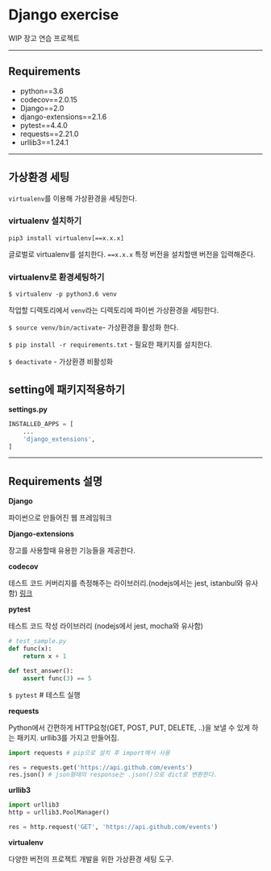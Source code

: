 # Django exercise

WIP 장고 연습 프로젝트

---

## Requirements

- python==3.6
- codecov==2.0.15
- Django==2.0
- django-extensions==2.1.6
- pytest==4.4.0
- requests==2.21.0
- urllib3==1.24.1


---

## 가상환경 세팅

`virtualenv`를 이용해 가상환경을 세팅한다.


### virtualenv 설치하기

`pip3 install virtualenv[==x.x.x]`

글로벌로 virtualenv를 설치한다. `==x.x.x` 특정 버전을 설치할땐 버전을 입력해준다.


### virtualenv로 환경세팅하기

`$ virtualenv -p python3.6 venv`

작업할 디렉토리에서 `venv`라는 디렉토리에 파이썬 가상환경을 세팅한다.


`$ source venv/bin/activate`- 가상환경을 활성화 한다.

`$ pip install -r requirements.txt` - 필요한 패키지를 설치한다.

`$ deactivate` - 가상환경 비활성화


## setting에 패키지적용하기

**settings.py**

```py
INSTALLED_APPS = [
    ...
    'django_extensions',
]
```

---

## Requirements 설명

**Django**

파이썬으로 만들어진 웹 프레임워크

**Django-extensions**

장고를 사용할때 유용한 기능들을 제공한다.


**codecov**

테스트 코드 커버리지를 측정해주는 라이브러리.(nodejs에서는 jest, istanbul와 유사함)
[링크](https://github.com/codecov/example-python)


**pytest**

테스트 코드 작성 라이브러리 (nodejs에서 jest, mocha와 유사함)

```py
# test_sample.py
def func(x):
    return x + 1

def test_answer():
    assert func(3) == 5
```

`$ pytest` # 테스트 실행

**requests**

Python에서 간편하게 HTTP요청(GET, POST, PUT, DELETE, ..)을 보낼 수 있게 하는 패키지.
urllib3를 가지고 만들어짐.

```py
import requests # pip으로 설치 후 import해서 사용

res = requests.get('https://api.github.com/events')
res.json() # json형태의 response는 .json()으로 dict로 변환한다.
```

**urllib3**

```py
import urllib3
http = urllib3.PoolManager()

res = http.request('GET', 'https://api.github.com/events')

```


**virtualenv**

다양한 버전의 프로젝트 개발을 위한 가상환경 세팅 도구.

